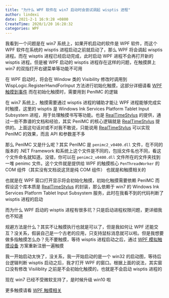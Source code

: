 ```yaml
---
title: "为什么 WPF 软件在 win7 启动时会尝试调起 wisptis 进程"
author: lindexi
date: 2021-2-1 16:9:28 +0800
CreateTime: 2020/1/20 16:28:32
categories: WPF
---
```


我看到一个问题是在 win7 系统上，如果开机启动的软件是 WPF 软件，而这个 WPF 软件在系统的 wisptis 进程启动之前就启动了，那么 WPF 将会调起 wisptis 进程。而在 wisptis 进程已经启动完成，此时启动 WPF 进程不会再打开新的 wisptis 进程。但是被 WPF 启动的 wisptis 进程存在这样的问题，在触摸屏上 win7 的双指打开右键菜单等功能不可用

<!--more-->


<!-- CreateTime:2020/1/20 16:28:32 -->



在 WPF 启动时，将会在 Window 类的 Visibility 修改时调用到 WispLogic.RegisterHwndForInput 方法进行初始化触摸，这部分详细请看 [WPF 触摸到事件](https://blog.lindexi.com/post/WPF-%E8%A7%A6%E6%91%B8%E5%88%B0%E4%BA%8B%E4%BB%B6.html) 而在初始化触摸时，需要用到 PenIMC 的逻辑

在 win7 系统上，触摸需要通过 wisptis 进程的辅助才能让 WPF 进程能够完成实时触摸，这里的 wisptis 是 Windows Ink Services Platform Tablet Input Subsystem 进程，用于处理触摸书写等功能。也是 [RealTimeStylus](https://docs.microsoft.com/en-us/windows/win32/tablet/realtimestylus-reference ) 的提供，通过一些不靠谱的文档和经验，其实 PenIMC 的核心逻辑就是 [RealTimeStylus](https://docs.microsoft.com/en-us/windows/win32/tablet/realtimestylus-reference ) 提供的。上面这句话对或不对我不敢说，只能说用 [RealTimeStylus](https://docs.microsoft.com/en-us/windows/win32/tablet/realtimestylus-reference ) 可以实现 PenIMC 的效果，而且 API 和参数差不多

那么 PenIMC 又是什么呢？其实 PenIMC 是 `penimc2_v0400.dll` 文件，在不同的版本的 .NET Framework 和系统上这个文件是不同的，包括文件名也不同，看这个文件命名就知道。没错，你可以在 `penimc2_v0400.dll` 文件所在的文件夹找到一堆 penimc 文件。这个文件就是提供给 WPF 的触摸核心 `PenThreadWorker` 的 COM 组件（其实没有文档说这货是纯 COM 组件） 也就是和触摸相关的

也就是在 WPF 窗口打开显示将会初始化触摸，初始化触摸需要依赖 PenIMC 而假设这个库本质是 [RealTimeStylus](https://docs.microsoft.com/en-us/windows/win32/tablet/realtimestylus-reference ) 的封装，那么依赖于 win7 的 Windows Ink Services Platform Tablet Input Subsystem 服务，此时在我看不到的代码判断了 wisptis 进程的启动

而为什么 WPF 启动的 wisptis 进程有很多坑？只是启动进程权限问题，更详细我也不知道

规避方法是什么？其实不让触摸执行也就是可以了，但是我如何让 WPF 还能交互？没关系，假装自己是一个古老的应用，只支持鼠标消息就可以啦。但是我想要做多指触摸怎么办？先不要触摸，等待 wisptis 进程启动之后，通过 [WPF 模拟触摸设备](https://blog.lindexi.com/post/WPF-%E6%A8%A1%E6%8B%9F%E8%A7%A6%E6%91%B8%E8%AE%BE%E5%A4%87.html) 方案重新注册一遍触摸

我一开始启动太快了，没关系，我一开始启动的是一个 win32 的启动图，等待后台逻辑判断 wisptis 启动之后，我才打开 WPF 的窗口。根据上面的说法，其实窗口没有修改 Visiliblity 之前是不会初始化触摸的，也就是不会启动 wisptis 进程的

现在 win7 已经不受微软支持了，是时候升级 win10 啦

更多触摸请看 [WPF 触摸相关](https://blog.lindexi.com/post/WPF-%E8%A7%A6%E6%91%B8%E7%9B%B8%E5%85%B3.html )

